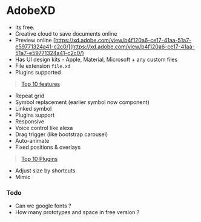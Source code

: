 # AdobeXD

- Its free.
- Creative cloud to save documents online
- Preview online [https://xd.adobe.com/view/b4f120a6-ce17-41aa-51a7-e59771324a41-c2c0/](https://xd.adobe.com/view/b4f120a6-ce17-41aa-51a7-e59771324a41-c2c0/)
- Has UI design kits - Apple, Material, Microsoft + any custom files
- File extension `file.xd`
- Plugins supported



> [Top 10 features](https://www.youtube.com/watch?v=04LL_wl6z3w&feature=youtu.be)
- Repeat grid
- Symbol replacement (earlier symbol now component)
- Linked symbol
- Plugins support
- Responsive
- Voice control like alexa
- Drag trigger (like bootstrap carousel)
- Auto-animate
- Fixed positions & overlays


> [Top 10 Plugins](https://www.youtube.com/watch?v=Q2jzq_2Spds)
- Adjust size by shortcuts
- Mimic



### Todo
- Can we google fonts ?
- How many prototypes and space in free version ?

